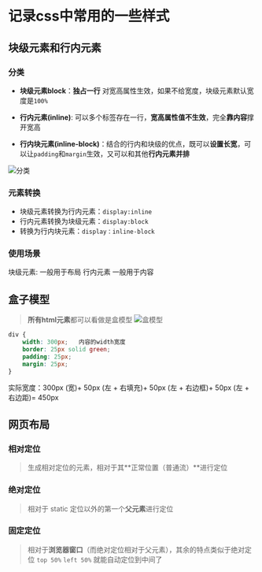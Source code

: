 # 记录css中常用的一些样式

## 块级元素和行内元素
### 分类
- **块级元素block**：**独占一行** 对宽高属性生效，如果不给宽度，块级元素默认宽度是`100%`  

- **行内元素(inline)**: 可以多个标签存在一行，**宽高属性值不生效**，完全**靠内容**撑开宽高 

- **行内块元素(inline-block)**：结合的行内和块级的优点，既可以**设置长宽**，可以让`padding`和`margin`生效，又可以和其他**行内元素并排**

![分类](https://segmentfault.com/img/bVbbW3s?w=547&h=158/view)
### 元素转换
 - 块级元素转换为行内元素：`display:inline`  
 - 行内元素转换为块级元素：`display:block`  
 - 转换为行内块元素：`display：inline-block`  
### 使用场景
块级元素: 一般用于布局  行内元素 一般用于内容

## 盒子模型
> **所有html元素**都可以看做是盒模型
![盒模型](https://www.runoob.com/images/box-model.gif)
```css
div {
    width: 300px;   内容的width宽度  
    border: 25px solid green;
    padding: 25px;
    margin: 25px;
}
```
实际宽度：300px (宽)+ 50px (左 + 右填充)+ 50px (左 + 右边框)+ 50px (左 + 右边距)= 450px 

## 网页布局
### 相对定位
> 生成相对定位的元素，相对于其**正常位置（普通流）**进行定位
### 绝对定位
> 相对于 static 定位以外的第一个**父元素**进行定位
### 固定定位
> 相对于**浏览器窗口**（而绝对定位相对于父元素），其余的特点类似于绝对定位    `top 50%` `left 50%`  就能自动定位到中间了







